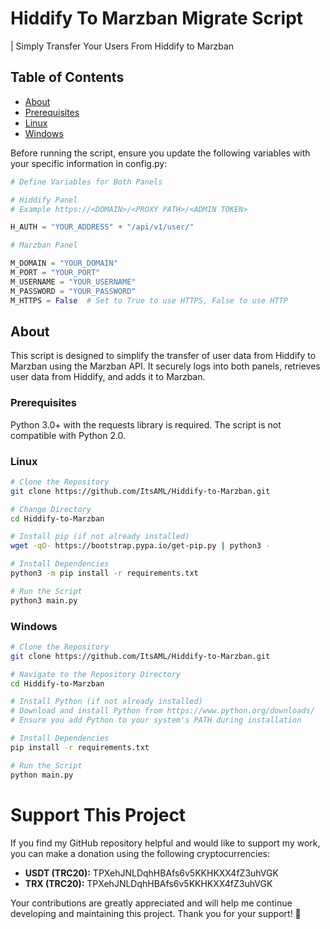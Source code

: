 # Hiddify To Marzban Migrate Script

 | Simply Transfer Your Users From Hiddify to Marzban

## Table of Contents
- [About](#about)
- [Prerequisites](#prerequisites)
- [Linux](#Linux)
- [Windows](#windows)

Before running the script, ensure you update the following variables with your specific information in config.py:
```python
# Define Variables for Both Panels

# Hiddify Panel
# Example https://<DOMAIN>/<PROXY PATH>/<ADMIN TOKEN>

H_AUTH = "YOUR_ADDRESS" + "/api/v1/user/"

# Marzban Panel

M_DOMAIN = "YOUR_DOMAIN"
M_PORT = "YOUR_PORT"
M_USERNAME = "YOUR_USERNAME"
M_PASSWORD = "YOUR_PASSWORD"
M_HTTPS = False  # Set to True to use HTTPS, False to use HTTP
```

## About

This script is designed to simplify the transfer of user data from Hiddify to Marzban using the Marzban API. It securely logs into both panels, retrieves user data from Hiddify, and adds it to Marzban.

### Prerequisites
Python 3.0+ with the requests library is required. The script is not compatible with Python 2.0.
### Linux
```bash
# Clone the Repository
git clone https://github.com/ItsAML/Hiddify-to-Marzban.git

# Change Directory
cd Hiddify-to-Marzban

# Install pip (if not already installed)
wget -qO- https://bootstrap.pypa.io/get-pip.py | python3 -

# Install Dependencies
python3 -m pip install -r requirements.txt

# Run the Script
python3 main.py
```
### Windows
```bash
# Clone the Repository
git clone https://github.com/ItsAML/Hiddify-to-Marzban.git

# Navigate to the Repository Directory
cd Hiddify-to-Marzban

# Install Python (if not already installed)
# Download and install Python from https://www.python.org/downloads/
# Ensure you add Python to your system's PATH during installation

# Install Dependencies
pip install -r requirements.txt

# Run the Script
python main.py
```
# Support This Project

If you find my GitHub repository helpful and would like to support my work, you can make a donation using the following cryptocurrencies:

- **USDT (TRC20):** TPXehJNLDqhHBAfs6v5KKHKXX4fZ3uhVGK
- **TRX (TRC20):** TPXehJNLDqhHBAfs6v5KKHKXX4fZ3uhVGK

Your contributions are greatly appreciated and will help me continue developing and maintaining this project. Thank you for your support! 🙌

